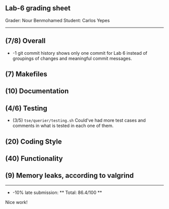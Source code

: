 ## Lab-6 grading sheet
Grader: Nour Benmohamed
Student: Carlos Yepes

***

## (7/8) Overall

- -1 git commit history shows only one commit for Lab 6 instead of groupings of changes and meaningful commit messages. 

## (7) Makefiles

## (10) Documentation

## (4/6) Testing

-   (3/5)  `tse/querier/testing.sh`  Could've had more test cases and comments in what is tested in each one of them. 

## (20) Coding Style

## (40) Functionality

## (9) Memory leaks, according to valgrind
**** 
- -10% late submission: 
** Total: 86.4/100 **

Nice work! 
